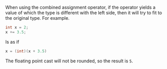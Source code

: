 When using the combined assignment operator, if the operator yields a value of which the type is different with the left side, then it will try to fit to the original type. For example.

```java
int x = 2;
x += 3.5;
```

Is as if 

```java
x = (int)(x + 3.5)
```

The floating point cast will not be rounded, so the result is `5`.